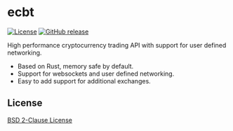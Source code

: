 # ecbt
[![License](https://img.shields.io/badge/License-BSD_2--Clause-orange.svg)](https://opensource.org/licenses/BSD-2-Clause)
[![GitHub release](https://img.shields.io/github/v/release/oss-jtyd/ecbt.svg)](https://github.com/oss-jtyd/ecbt/releases)

High performance cryptocurrency trading API with support for user defined networking.

* Based on Rust, memory safe by default.
* Support for websockets and user defined networking.
* Easy to add support for additional exchanges.

## License

[BSD 2-Clause License](https://opensource.org/licenses/BSD-2-Clause)